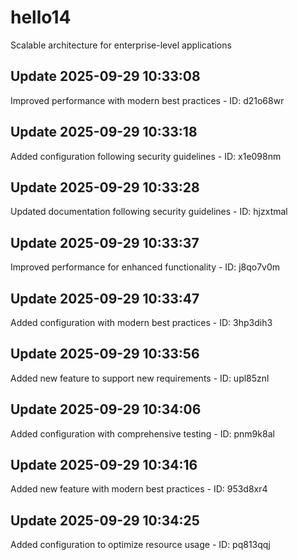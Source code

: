# hello14
Scalable architecture for enterprise-level applications

## Update 2025-09-29 10:33:08
Improved performance with modern best practices - ID: d21o68wr


## Update 2025-09-29 10:33:18
Added configuration following security guidelines - ID: x1e098nm


## Update 2025-09-29 10:33:28
Updated documentation following security guidelines - ID: hjzxtmal


## Update 2025-09-29 10:33:37
Improved performance for enhanced functionality - ID: j8qo7v0m


## Update 2025-09-29 10:33:47
Added configuration with modern best practices - ID: 3hp3dih3


## Update 2025-09-29 10:33:56
Added new feature to support new requirements - ID: upl85znl


## Update 2025-09-29 10:34:06
Added configuration with comprehensive testing - ID: pnm9k8al


## Update 2025-09-29 10:34:16
Added new feature with modern best practices - ID: 953d8xr4


## Update 2025-09-29 10:34:25
Added configuration to optimize resource usage - ID: pq813qqj

